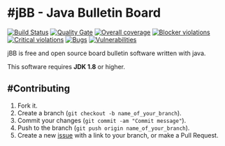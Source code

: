 #jBB - Java Bulletin Board
=================================
[![Build Status](http://vps289371.ovh.net:8000/buildStatus/icon?job=jBB-build-feature_h2-switch-modes_0.9.0_20170612)](http://vps289371.ovh.net:8000/job/jBB-build-feature_h2-switch-modes_0.9.0_20170612/) 
[![Quality Gate](http://vps289371.ovh.net:9000/api/badges/gate?key=org.jbb:jbb-parent:0.9.0-h2-switch-modes-SNAPSHOT)](http://vps289371.ovh.net:9000/dashboard?id=org.jbb%3Ajbb-parent%3A0.9.0-h2-switch-modes-SNAPSHOT)
[![Overall coverage](http://vps289371.ovh.net:9000/api/badges/measure?key=org.jbb:jbb-parent:0.9.0-h2-switch-modes-SNAPSHOT&metric=coverage&blinking=true)](http://vps289371.ovh.net:9000/dashboard?id=org.jbb%3Ajbb-parent%3A0.9.0-h2-switch-modes-SNAPSHOT) 
[![Blocker violations](http://vps289371.ovh.net:9000/api/badges/measure?key=org.jbb:jbb-parent:0.9.0-h2-switch-modes-SNAPSHOT&metric=blocker_violations&blinking=true)](http://vps289371.ovh.net:9000/dashboard?id=org.jbb%3Ajbb-parent%3A0.9.0-h2-switch-modes-SNAPSHOT) 
[![Critical violations](http://vps289371.ovh.net:9000/api/badges/measure?key=org.jbb:jbb-parent:0.9.0-h2-switch-modes-SNAPSHOT&metric=critical_violations&blinking=true)](http://vps289371.ovh.net:9000/dashboard?id=org.jbb%3Ajbb-parent%3A0.9.0-h2-switch-modes-SNAPSHOT) 
[![Bugs](http://vps289371.ovh.net:9000/api/badges/measure?key=org.jbb:jbb-parent:0.9.0-h2-switch-modes-SNAPSHOT&metric=bugs&blinking=true)](http://vps289371.ovh.net:9000/dashboard?id=org.jbb%3Ajbb-parent%3A0.9.0-h2-switch-modes-SNAPSHOT) 
[![Vulnerabilities](http://vps289371.ovh.net:9000/api/badges/measure?key=org.jbb:jbb-parent:0.9.0-h2-switch-modes-SNAPSHOT&metric=vulnerabilities&blinking=true)](http://vps289371.ovh.net:9000/dashboard?id=org.jbb%3Ajbb-parent%3A0.9.0-h2-switch-modes-SNAPSHOT)


jBB is free and open source board bulletin software written with java.


This software requires **JDK 1.8** or higher.

#Contributing
------------

1. Fork it.
2. Create a branch (`git checkout -b name_of_your_branch`).
3. Commit your changes (`git commit -am "Commit message"`).
4. Push to the branch (`git push origin name_of_your_branch`).
5. Create a new [issue](https://github.com/jbb-project/jbb/issues/new) with a link to your branch, or make a Pull Request.
